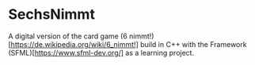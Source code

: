 # SechsNimmt
A digital version of the card game (6 nimmt!)[https://de.wikipedia.org/wiki/6_nimmt!] build in C++ with the Framework (SFML)[https://www.sfml-dev.org/] as a learning project.
